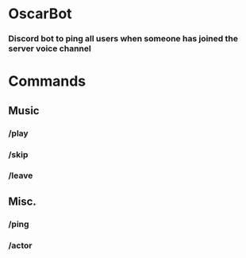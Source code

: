 # OscarBot

### Discord bot to ping all users when someone has joined the server voice channel

# Commands

## Music

### /play

### /skip

### /leave

## Misc.

### /ping

### /actor
